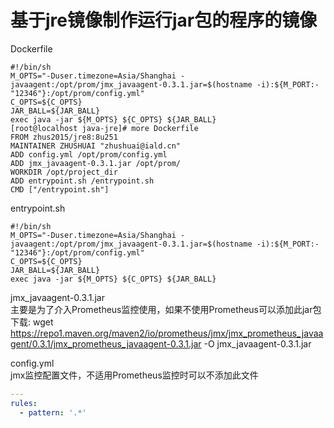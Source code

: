 
# 基于jre镜像制作运行jar包的程序的镜像

Dockerfile

```shell
#!/bin/sh
M_OPTS="-Duser.timezone=Asia/Shanghai -javaagent:/opt/prom/jmx_javaagent-0.3.1.jar=$(hostname -i):${M_PORT:-"12346"}:/opt/prom/config.yml"
C_OPTS=${C_OPTS}
JAR_BALL=${JAR_BALL}
exec java -jar ${M_OPTS} ${C_OPTS} ${JAR_BALL}
[root@localhost java-jre]# more Dockerfile 
FROM zhus2015/jre8:8u251
MAINTAINER ZHUSHUAI "zhushuai@iald.cn"
ADD config.yml /opt/prom/config.yml
ADD jmx_javaagent-0.3.1.jar /opt/prom/
WORKDIR /opt/project_dir
ADD entrypoint.sh /entrypoint.sh
CMD ["/entrypoint.sh"]
```

entrypoint.sh 

```shell
#!/bin/sh
M_OPTS="-Duser.timezone=Asia/Shanghai -javaagent:/opt/prom/jmx_javaagent-0.3.1.jar=$(hostname -i):${M_PORT:-"12346"}:/opt/prom/config.yml"
C_OPTS=${C_OPTS}
JAR_BALL=${JAR_BALL}
exec java -jar ${M_OPTS} ${C_OPTS} ${JAR_BALL}
```

jmx_javaagent-0.3.1.jar  
主要是为了介入Prometheus监控使用，如果不使用Prometheus可以添加此jar包  
下载: wget https://repo1.maven.org/maven2/io/prometheus/jmx/jmx_prometheus_javaagent/0.3.1/jmx_prometheus_javaagent-0.3.1.jar -O jmx_javaagent-0.3.1.jar


config.yml  
jmx监控配置文件，不适用Prometheus监控时可以不添加此文件
```yml
---
rules:
  - pattern: '.*'
```